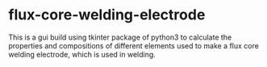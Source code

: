 # flux-core-welding-electrode
This is a gui build using tkinter package of python3 to calculate the properties and compositions of different elements used to make a flux core welding electrode, which is used in welding.
